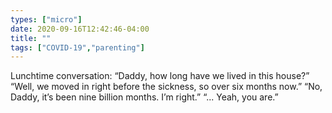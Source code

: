 ```yaml
---
types: ["micro"]
date: 2020-09-16T12:42:46-04:00
title: ""
tags: ["COVID-19","parenting"]
---
```

Lunchtime conversation: “Daddy, how long have we lived in this house?” “Well, we moved in right before the sickness, so over six months now.” “No, Daddy, it’s been nine billion months. I’m right.” “... Yeah, you are.”
